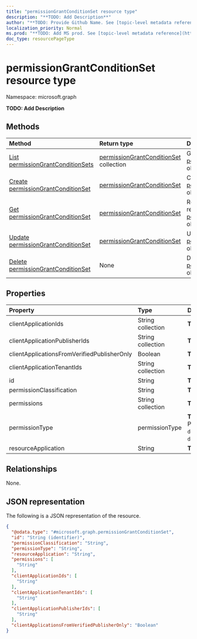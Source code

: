 ```yaml
---
title: "permissionGrantConditionSet resource type"
description: "**TODO: Add Description**"
author: "**TODO: Provide Github Name. See [topic-level metadata reference](https://msgo.azurewebsites.net/add/document/guidelines/metadata.html#topic-level-metadata)**"
localization_priority: Normal
ms.prod: "**TODO: Add MS prod. See [topic-level metadata reference](https://msgo.azurewebsites.net/add/document/guidelines/metadata.html#topic-level-metadata)**"
doc_type: resourcePageType
---
```


# permissionGrantConditionSet resource type

Namespace: microsoft.graph



**TODO: Add Description**

## Methods
|Method|Return type|Description|
|:---|:---|:---|
|[List permissionGrantConditionSets](../api/permissiongrantconditionset-list.md)|[permissionGrantConditionSet](../resources/permissiongrantconditionset.md) collection|Get a list of the [permissionGrantConditionSet](../resources/permissiongrantconditionset.md) objects and their properties.|
|[Create permissionGrantConditionSet](../api/permissiongrantconditionset-create.md)|[permissionGrantConditionSet](../resources/permissiongrantconditionset.md)|Create a new [permissionGrantConditionSet](../resources/permissiongrantconditionset.md) object.|
|[Get permissionGrantConditionSet](../api/permissiongrantconditionset-get.md)|[permissionGrantConditionSet](../resources/permissiongrantconditionset.md)|Read the properties and relationships of a [permissionGrantConditionSet](../resources/permissiongrantconditionset.md) object.|
|[Update permissionGrantConditionSet](../api/permissiongrantconditionset-update.md)|[permissionGrantConditionSet](../resources/permissiongrantconditionset.md)|Update the properties of a [permissionGrantConditionSet](../resources/permissiongrantconditionset.md) object.|
|[Delete permissionGrantConditionSet](../api/permissiongrantconditionset-delete.md)|None|Deletes a [permissionGrantConditionSet](../resources/permissiongrantconditionset.md) object.|

## Properties
|Property|Type|Description|
|:---|:---|:---|
|clientApplicationIds|String collection|**TODO: Add Description**|
|clientApplicationPublisherIds|String collection|**TODO: Add Description**|
|clientApplicationsFromVerifiedPublisherOnly|Boolean|**TODO: Add Description**|
|clientApplicationTenantIds|String collection|**TODO: Add Description**|
|id|String|**TODO: Add Description**|
|permissionClassification|String|**TODO: Add Description**|
|permissions|String collection|**TODO: Add Description**|
|permissionType|permissionType|**TODO: Add Description**. Possible values are: `delegatedUserConsentable`, `delegated`, `application`.|
|resourceApplication|String|**TODO: Add Description**|

## Relationships
None.

## JSON representation
The following is a JSON representation of the resource.
<!-- {
  "blockType": "resource",
  "keyProperty": "id",
  "@odata.type": "microsoft.graph.permissionGrantConditionSet",
  "openType": false
}
-->
``` json
{
  "@odata.type": "#microsoft.graph.permissionGrantConditionSet",
  "id": "String (identifier)",
  "permissionClassification": "String",
  "permissionType": "String",
  "resourceApplication": "String",
  "permissions": [
    "String"
  ],
  "clientApplicationIds": [
    "String"
  ],
  "clientApplicationTenantIds": [
    "String"
  ],
  "clientApplicationPublisherIds": [
    "String"
  ],
  "clientApplicationsFromVerifiedPublisherOnly": "Boolean"
}
```

